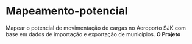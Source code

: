 # Mapeamento-potencial
Mapear o potencial de movimentação de cargas no Aeroporto SJK com base em dados de importação e exportação de municípios.
**O Projeto**
